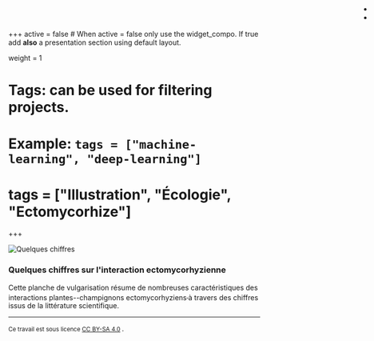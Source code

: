 +++
active = false #  When active = false only use the widget_compo. If true add **also** a presentation section using default layout.

weight = 1

# Tags: can be used for filtering projects.
# Example: `tags = ["machine-learning", "deep-learning"]`
# tags = ["Illustration", "Écologie", "Ectomycorhize"]
+++

<ul style="position: absolute; top: 0px; right: 0px; margin-right:4px;">
    <li> <a href="/img/Illustration/qq_chiffres/dessin_qqChiffres.svg" title="Image en format SVG"><i class="far fa-file-image fa-lg"></i></a> </li>
    <li> <a href="/img/Illustration/qq_chiffres/dessin_qqChiffres.webp" title="Agrandir l'image"><i class="fas fa-expand fa-lg"></i></a> </li>
</ul>

![Quelques chiffres](/img/Illustration/qq_chiffres/dessin_qqChiffres_mini.webp)

### Quelques chiffres sur l'interaction ectomycorhyzienne

Cette planche de vulgarisation résume de nombreuses caractéristiques des interactions plantes--champignons ectomycorhyziens<sup><a href="https://fr.wikipedia.org/wiki/Ectomycorhize"><i class="fab fa-wikipedia-w" style="font-size: 0.5rem;"></i> </a></sup> à travers des chiffres issus de la littérature scientifique.

---

<small class="text-muted"> Ce travail est sous licence  <i class="fab fa-creative-commons"></i> <i class="fab fa-creative-commons-by"></i> <i class="fab fa-creative-commons-sa"></i> <a href="https://creativecommons.org/licenses/by-sa/4.0/">CC BY-SA 4.0</a> </small>.
